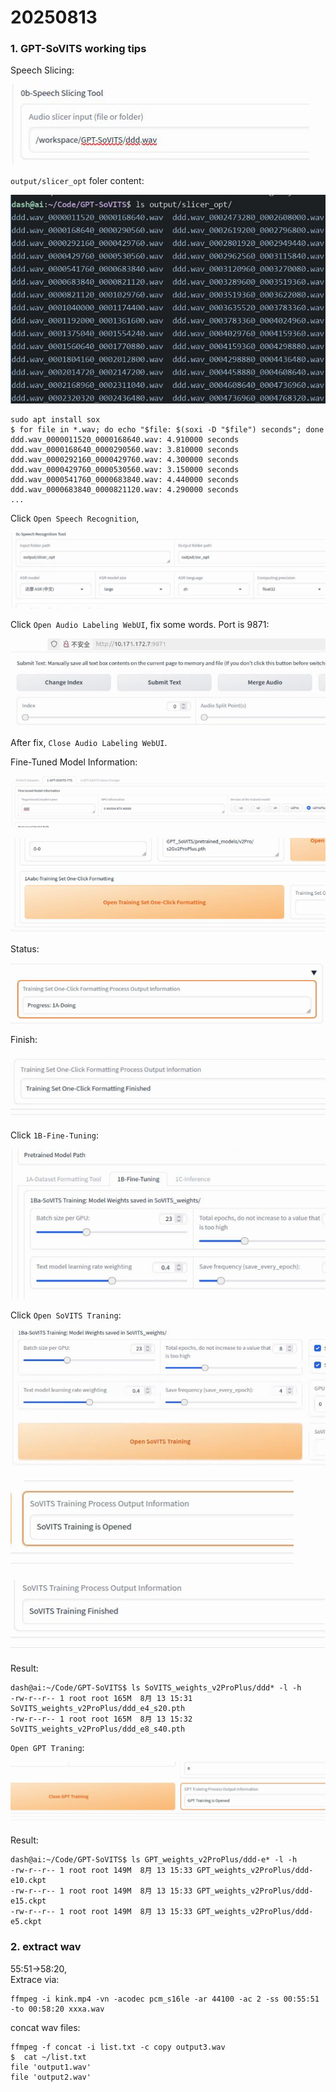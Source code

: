 # 20250813
### 1. GPT-SoVITS working tips
Speech Slicing:     

![./images/2025_08_13_15_13_31_478x129.jpg](./images/2025_08_13_15_13_31_478x129.jpg)

`output/slicer_opt` foler content:    

![./images/2025_08_13_15_14_35_685x453.jpg](./images/2025_08_13_15_14_35_685x453.jpg)

```
sudo apt install sox
$ for file in *.wav; do echo "$file: $(soxi -D "$file") seconds"; done
ddd.wav_0000011520_0000168640.wav: 4.910000 seconds
ddd.wav_0000168640_0000290560.wav: 3.810000 seconds
ddd.wav_0000292160_0000429760.wav: 4.300000 seconds
ddd.wav_0000429760_0000530560.wav: 3.150000 seconds
ddd.wav_0000541760_0000683840.wav: 4.440000 seconds
ddd.wav_0000683840_0000821120.wav: 4.290000 seconds
...
```
Click `Open Speech Recognition`,    

![./images/2025_08_13_15_18_34_1019x248.jpg](./images/2025_08_13_15_18_34_1019x248.jpg)

Click `Open Audio Labeling WebUI`, fix some words. Port is 9871:       

![./images/2025_08_13_15_20_55_775x216.jpg](./images/2025_08_13_15_20_55_775x216.jpg)

After fix, `Close Audio Labeling WebUI`.    

Fine-Tuned Model Information:    

![./images/2025_08_13_15_28_43_1316x215.jpg](./images/2025_08_13_15_28_43_1316x215.jpg)

![./images/2025_08_13_15_29_05_834x251.jpg](./images/2025_08_13_15_29_05_834x251.jpg)

Status:    

![./images/2025_08_13_15_29_21_722x140.jpg](./images/2025_08_13_15_29_21_722x140.jpg)

Finish:     

![./images/2025_08_13_15_30_04_629x131.jpg](./images/2025_08_13_15_30_04_629x131.jpg)

Click `1B-Fine-Tuning`:     

![./images/2025_08_13_15_30_30_664x315.jpg](./images/2025_08_13_15_30_30_664x315.jpg)

Click `Open SoVITS Traning`:     

![./images/2025_08_13_15_31_08_762x341.jpg](./images/2025_08_13_15_31_08_762x341.jpg)

![./images/2025_08_13_15_31_18_453x142.jpg](./images/2025_08_13_15_31_18_453x142.jpg)

![./images/2025_08_13_15_32_39_503x116.jpg](./images/2025_08_13_15_32_39_503x116.jpg)

Result:      

```
dash@ai:~/Code/GPT-SoVITS$ ls SoVITS_weights_v2ProPlus/ddd* -l -h
-rw-r--r-- 1 root root 165M  8月 13 15:31 SoVITS_weights_v2ProPlus/ddd_e4_s20.pth
-rw-r--r-- 1 root root 165M  8月 13 15:32 SoVITS_weights_v2ProPlus/ddd_e8_s40.pth
```
`Open GPT Traning`:    

![./images/2025_08_13_15_33_51_1015x202.jpg](./images/2025_08_13_15_33_51_1015x202.jpg)

Result:      

```
dash@ai:~/Code/GPT-SoVITS$ ls GPT_weights_v2ProPlus/ddd-e* -l -h
-rw-r--r-- 1 root root 149M  8月 13 15:33 GPT_weights_v2ProPlus/ddd-e10.ckpt
-rw-r--r-- 1 root root 149M  8月 13 15:33 GPT_weights_v2ProPlus/ddd-e15.ckpt
-rw-r--r-- 1 root root 149M  8月 13 15:33 GPT_weights_v2ProPlus/ddd-e5.ckpt
```

### 2. extract wav  

55:51->58:20,    
Extrace via:    
```
ffmpeg -i kink.mp4 -vn -acodec pcm_s16le -ar 44100 -ac 2 -ss 00:55:51 -to 00:58:20 xxxa.wav
```
concat wav files:    

```
ffmpeg -f concat -i list.txt -c copy output3.wav
$  cat ~/list.txt                
file 'output1.wav'
file 'output2.wav'

```
